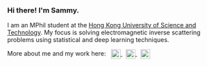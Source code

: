 ### Hi there! I'm Sammy.
I am an MPhil student at the <a href="https://hkust.edu.hk/home">Hong Kong University of Science and Technology</a>. My focus is solving electromagnetic inverse scattering problems using statistical and deep learning techniques.

More about me and my work here:
&nbsp;
<a href="https://www.linkedin.com/in/samruddhi-deshmukh-45862665/">
  <img align="center" alt="Samruddhi's LinkedIn" width="22px" src="https://raw.githubusercontent.com/peterthehan/peterthehan/master/assets/linkedin.svg" />
</a>
&nbsp;
<a href="https://scholar.google.com/citations?user=LFp6xfUAAAAJ&hl=en">
  <img align="center" alt="Samruddhi's Google Scholar" width="22px" src="https://user-images.githubusercontent.com/5306916/139717437-166b5c51-1dd7-4686-be42-b82c50b677f9.png" />
</a>
&nbsp;
<a href="https://github.com/dsamruddhi">
  <img align="center" alt="Samruddhi's GitHub" width="22px" src="https://raw.githubusercontent.com/peterthehan/peterthehan/master/assets/github.svg" />
</a>



<!--
**dsamruddhi/dsamruddhi** is a ✨ _special_ ✨ repository because its `README.md` (this file) appears on your GitHub profile.

Here are some ideas to get you started:

- 🔭 I’m currently working on ...
- 🌱 I’m currently learning ...
- 👯 I’m looking to collaborate on ...
- 🤔 I’m looking for help with ...
- 💬 Ask me about ...
- 📫 How to reach me: ...
- 😄 Pronouns: ...
- ⚡ Fun fact: ...
-->
